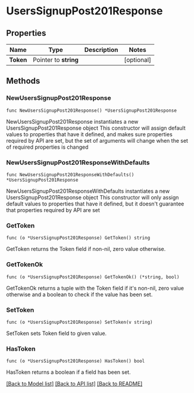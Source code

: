 # UsersSignupPost201Response

## Properties

Name | Type | Description | Notes
------------ | ------------- | ------------- | -------------
**Token** | Pointer to **string** |  | [optional] 

## Methods

### NewUsersSignupPost201Response

`func NewUsersSignupPost201Response() *UsersSignupPost201Response`

NewUsersSignupPost201Response instantiates a new UsersSignupPost201Response object
This constructor will assign default values to properties that have it defined,
and makes sure properties required by API are set, but the set of arguments
will change when the set of required properties is changed

### NewUsersSignupPost201ResponseWithDefaults

`func NewUsersSignupPost201ResponseWithDefaults() *UsersSignupPost201Response`

NewUsersSignupPost201ResponseWithDefaults instantiates a new UsersSignupPost201Response object
This constructor will only assign default values to properties that have it defined,
but it doesn't guarantee that properties required by API are set

### GetToken

`func (o *UsersSignupPost201Response) GetToken() string`

GetToken returns the Token field if non-nil, zero value otherwise.

### GetTokenOk

`func (o *UsersSignupPost201Response) GetTokenOk() (*string, bool)`

GetTokenOk returns a tuple with the Token field if it's non-nil, zero value otherwise
and a boolean to check if the value has been set.

### SetToken

`func (o *UsersSignupPost201Response) SetToken(v string)`

SetToken sets Token field to given value.

### HasToken

`func (o *UsersSignupPost201Response) HasToken() bool`

HasToken returns a boolean if a field has been set.


[[Back to Model list]](../README.md#documentation-for-models) [[Back to API list]](../README.md#documentation-for-api-endpoints) [[Back to README]](../README.md)


